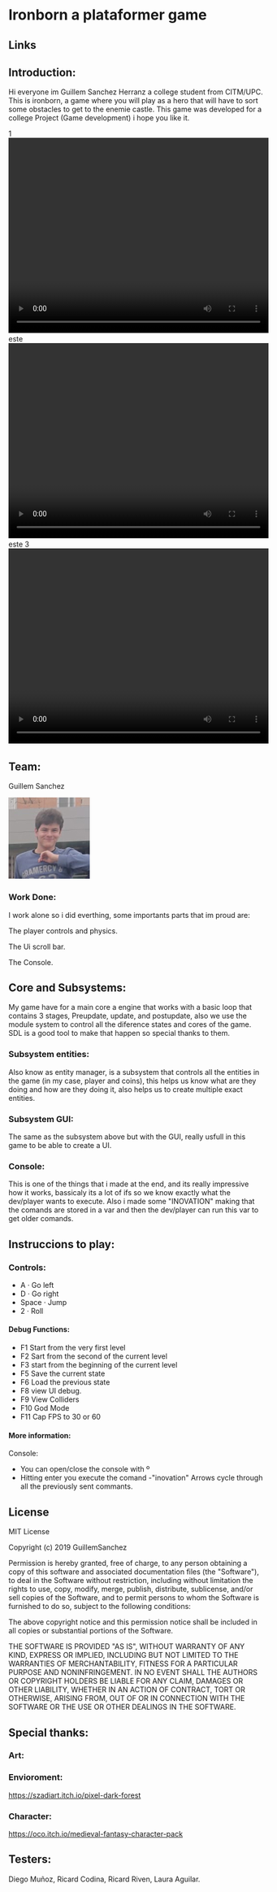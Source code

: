 # Ironborn a plataformer game

## Links

## Introduction:

Hi everyone im Guillem Sanchez Herranz a college student from CITM/UPC. 
This is ironborn, a game where you will play as a hero that will have to sort some obstacles to get to the enemie castle.
This game was developed for a college Project (Game development) i hope you like it.

1
<video src="docs/video/Dev_final.mp4.mp4" width="512" height="384" controls preload></video>
este
<video src="https://github.com/GuillemSanchez/IronBorn/blob/master/docs/video/Dev_final.mp4" width="512" height="384" controls preload></video>
este 3
<video src="video/Dev_final.mp4.mp4" width="512" height="384" controls preload></video>


## Team:

Guillem Sanchez

<img src="https://github.com/GuillemSanchez/IronBorn/blob/master/docs/photo/Guillem.jpg?raw=true">




### Work Done:

I work alone so i did everthing, some importants parts that im proud are:

The player controls and physics.

The Ui scroll bar.

The Console.



## Core and Subsystems:

My game have for a main core a engine that works with a basic loop that contains 3 stages, Preupdate, update, and postupdate,
also we use the module system to control all the diference states and cores of the game. SDL is a good tool to make that happen so special thanks to them.

### Subsystem entities:

Also know as entity manager, is a subsystem that controls all the entities in the game (in my case, player and coins), this helps us
know what are they doing and how are they doing it, also helps us to create multiple exact entities.

### Subsystem GUI:

The same as the subsystem above but with the GUI, really usfull in this game to be able to create a UI.

### Console:

This is one of the things that i made at the end, and its really impressive how it works, bassicaly its a lot of ifs so we know exactly
what the dev/player wants to execute. Also i made some "INOVATION" making that the comands are stored in a var and then the dev/player
can run this var to get older comands.


## Instruccions to play:


### Controls:

- A · Go left
- D · Go right
- Space · Jump
- 2 · Roll


#### Debug Functions:

- F1 Start from the very first level
- F2 Sart from the second of the current level
- F3 start from the beginning of the current level
- F5 Save the current state
- F6 Load the previous state
- F8 view UI debug.
- F9 View Colliders
- F10 God Mode
- F11 Cap FPS to 30 or 60

#### More information:

Console:

- You can open/close the console with º
- Hitting enter you execute the comand
-"inovation" Arrows cycle through all the previously sent commants.



## License

MIT License

Copyright (c) 2019 GuillemSanchez

Permission is hereby granted, free of charge, to any person obtaining a copy
of this software and associated documentation files (the "Software"), to deal
in the Software without restriction, including without limitation the rights
to use, copy, modify, merge, publish, distribute, sublicense, and/or sell
copies of the Software, and to permit persons to whom the Software is
furnished to do so, subject to the following conditions:

The above copyright notice and this permission notice shall be included in all
copies or substantial portions of the Software.

THE SOFTWARE IS PROVIDED "AS IS", WITHOUT WARRANTY OF ANY KIND, EXPRESS OR
IMPLIED, INCLUDING BUT NOT LIMITED TO THE WARRANTIES OF MERCHANTABILITY,
FITNESS FOR A PARTICULAR PURPOSE AND NONINFRINGEMENT. IN NO EVENT SHALL THE
AUTHORS OR COPYRIGHT HOLDERS BE LIABLE FOR ANY CLAIM, DAMAGES OR OTHER
LIABILITY, WHETHER IN AN ACTION OF CONTRACT, TORT OR OTHERWISE, ARISING FROM,
OUT OF OR IN CONNECTION WITH THE SOFTWARE OR THE USE OR OTHER DEALINGS IN THE
SOFTWARE.

## Special thanks:

### Art:

### Envioroment:

https://szadiart.itch.io/pixel-dark-forest

### Character:

https://oco.itch.io/medieval-fantasy-character-pack

## Testers:

Diego Muñoz, Ricard Codina, Ricard Riven, Laura Aguilar.





